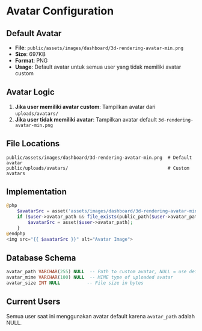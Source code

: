 # Avatar Configuration

## Default Avatar
- **File**: `public/assets/images/dashboard/3d-rendering-avatar-min.png`
- **Size**: 697KB
- **Format**: PNG
- **Usage**: Default avatar untuk semua user yang tidak memiliki avatar custom

## Avatar Logic
1. **Jika user memiliki avatar custom**: Tampilkan avatar dari `uploads/avatars/`
2. **Jika user tidak memiliki avatar**: Tampilkan avatar default `3d-rendering-avatar-min.png`

## File Locations
```
public/assets/images/dashboard/3d-rendering-avatar-min.png  # Default avatar
public/uploads/avatars/                                     # Custom avatars
```

## Implementation
```php
@php
    $avatarSrc = asset('assets/images/dashboard/3d-rendering-avatar-min.png'); // Default
    if ($user->avatar_path && file_exists(public_path($user->avatar_path))) {
        $avatarSrc = asset($user->avatar_path);
    }
@endphp
<img src="{{ $avatarSrc }}" alt="Avatar Image">
```

## Database Schema
```sql
avatar_path VARCHAR(255) NULL  -- Path to custom avatar, NULL = use default
avatar_mime VARCHAR(100) NULL  -- MIME type of uploaded avatar
avatar_size INT NULL          -- File size in bytes
```

## Current Users
Semua user saat ini menggunakan avatar default karena `avatar_path` adalah NULL.
